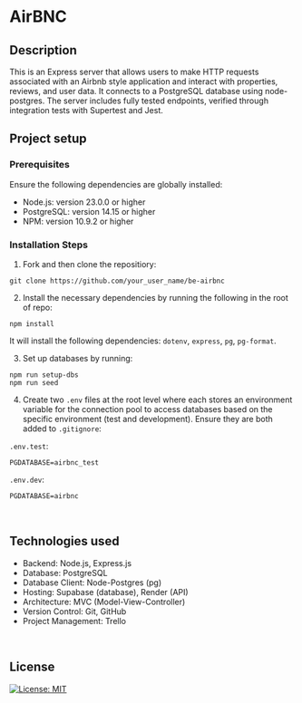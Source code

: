 # AirBNC

## Description 
This is an Express server that allows users to make HTTP requests associated with an Airbnb style application and interact with properties, reviews, and user data. It connects to a PostgreSQL database using node-postgres. The server includes fully tested endpoints, verified through integration tests with Supertest and Jest. 
<br>

## Project setup

### Prerequisites

Ensure the following dependencies are globally installed:
- Node.js: version 23.0.0 or higher
- PostgreSQL: version 14.15 or higher
- NPM: version 10.9.2 or higher

### Installation Steps

1. Fork and then clone the repositiory:
```
git clone https://github.com/your_user_name/be-airbnc
```

2. Install the necessary dependencies by running the following in the root of repo:
```
npm install
```
It will install the following dependencies: `dotenv`, `express`, `pg`, `pg-format`.

3. Set up databases by running:
```
npm run setup-dbs
npm run seed 
```

4. Create two `.env` files at the root level where each stores an environment variable for the connection pool to access databases based on the specific environment (test and development).
Ensure they are both added to `.gitignore`:

`.env.test`:
```
PGDATABASE=airbnc_test
```

`.env.dev`:
```
PGDATABASE=airbnc
```
<br>

## Technologies used
- Backend: Node.js, Express.js
- Database: PostgreSQL
- Database Client: Node-Postgres (pg)
- Hosting: Supabase (database), Render (API)
- Architecture: MVC (Model-View-Controller)
- Version Control: Git, GitHub
- Project Management: Trello
<br>

## License 
[![License: MIT](https://img.shields.io/badge/License-MIT-yellow.svg)](https://opensource.org/licenses/MIT)
